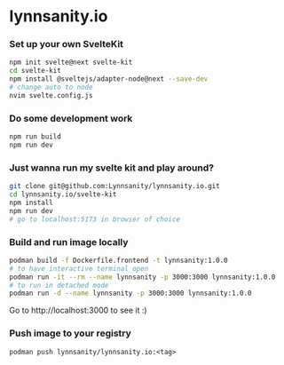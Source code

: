 lynnsanity.io
=============

### Set up your own SvelteKit

```sh
npm init svelte@next svelte-kit
cd svelte-kit
npm install @sveltejs/adapter-node@next --save-dev
# change auto to node
nvim svelte.config.js
```

### Do some development work
```sh
npm run build
npm run dev
```

### Just wanna run my svelte kit and play around?
```sh
git clone git@github.com:Lynnsanity/lynnsanity.io.git
cd lynnsanity.io/svelte-kit
npm install
npm run dev
# go to localhost:5173 in browser of choice
```

### Build and run image locally

```sh
podman build -f Dockerfile.frontend -t lynnsanity:1.0.0
# to have interactive terminal open
podman run -it --rm --name lynnsanity -p 3000:3000 lynnsanity:1.0.0
# to run in detached mode
podman run -d --name lynnsanity -p 3000:3000 lynnsanity:1.0.0
```

Go to http://localhost:3000 to see it :)

### Push image to your registry

`podman push lynnsanity/lynnsanity.io:<tag>`

